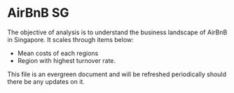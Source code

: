 # AirBnB SG
The objective of analysis is to understand the business landscape of AirBnB in Singapore. It scales through items below:
 - Mean costs of each regions
 - Region with highest turnover rate.

This file is an evergreen document and will be refreshed periodically should there be any updates on it.
